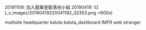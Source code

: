 20181108: 加入龍華差勤落地小組
20190419: 
![](_v_images/20190419220041192_32353.png =600x)

  

multisite headquarter
kaluta
kaluta_dashboard
IMFR web
stranger

